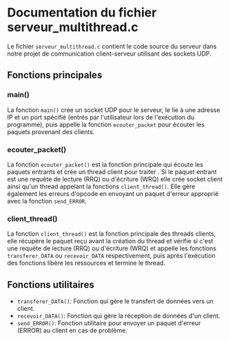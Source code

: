 # Documentation du fichier serveur_multithread.c

Le fichier `serveur_multithread.c` contient le code source du serveur dans notre projet de communication client-serveur utilisant des sockets UDP.

## Fonctions principales

### main()

La fonction `main()` crée un socket UDP pour le serveur, le lie à une adresse IP et un port spécifié (entrés par l'utilisateur lors de l'exécution du programme), puis appelle la fonction `ecouter_packet` pour écouter les paquets provenant des clients.

### ecouter_packet()

La fonction `ecouter_packet()` est la fonction principale qui écoute les paquets entrants et crée un thread client pour traiter . Si le paquet entrant est une requête de lecture (RRQ) ou d'écriture (WRQ) elle crée socket client ainsi qu'un thread appelant la  fonctions `client_thread()`. Elle gère également les erreurs d'opcode en envoyant un paquet d'erreur approprié avec la fonction `send_ERROR`.

### client_thread()

La fonction `client_thread()` est la fonction principale des threads clients, elle récupère le paquet reçu avant la création du thread et vérifie si c'est une requête de lecture (RRQ) ou d'écriture (WRQ) et appelle les fonctions `transferer_DATA` ou `recevoir_DATA` respectivement, puis aprés l'exécution des fonctions libère les ressources et termine le thread.

## Fonctions utilitaires

- `transferer_DATA()`: Fonction qui gère le transfert de données vers un client.
- `recevoir_DATA()`: Fonction qui gère la réception de données d'un client.
- `send_ERROR()`: Fonction utilitaire pour envoyer un paquet d'erreur (ERROR) au client en cas de problème.


